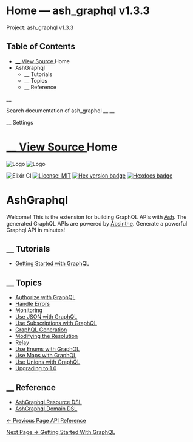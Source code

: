 # Home — ash_graphql v1.3.3

Project: ash_graphql v1.3.3

## Table of Contents

- [ __ View Source ](external_link) Home
- AshGraphql
  - __ Tutorials
  - __ Topics
  - __ Reference

__

Search documentation of ash_graphql __ __

__ Settings

#  [ __ View Source ](external_link) Home

![Logo](external_link) ![Logo](external_link)

![Elixir CI](external_link) [![License: MIT](external_link)](https://opensource.org/licenses/MIT) [![Hex version badge](external_link)](https://hex.pm/packages/ash_graphql) [![Hexdocs badge](external_link)](https://hexdocs.pm/ash_graphql)

# AshGraphql

Welcome! This is the extension for building GraphQL APIs with [Ash](external_link). The generated GraphQL APIs are powered by [Absinthe](external_link). Generate a powerful Graphql API in minutes!

##  __ Tutorials

  * [Getting Started with GraphQL](external_link)



##  __ Topics

  * [Authorize with GraphQL](external_link)
  * [Handle Errors](external_link)
  * [Monitoring](external_link)
  * [Use JSON with GraphQL](external_link)
  * [Use Subscriptions with GraphQL](external_link)
  * [GraphQL Generation](external_link)
  * [Modifying the Resolution](external_link)
  * [Relay](external_link)
  * [Use Enums with GraphQL](external_link)
  * [Use Maps with GraphQL](external_link)
  * [Use Unions with GraphQL](external_link)
  * [Upgrading to 1.0](external_link)



##  __ Reference

  * [AshGraphql.Resource DSL](external_link)
  * [AshGraphql.Domain DSL](external_link)



[ ← Previous Page  API Reference  ](external_link)

[ Next Page →  Getting Started With GraphQL  ](external_link)
